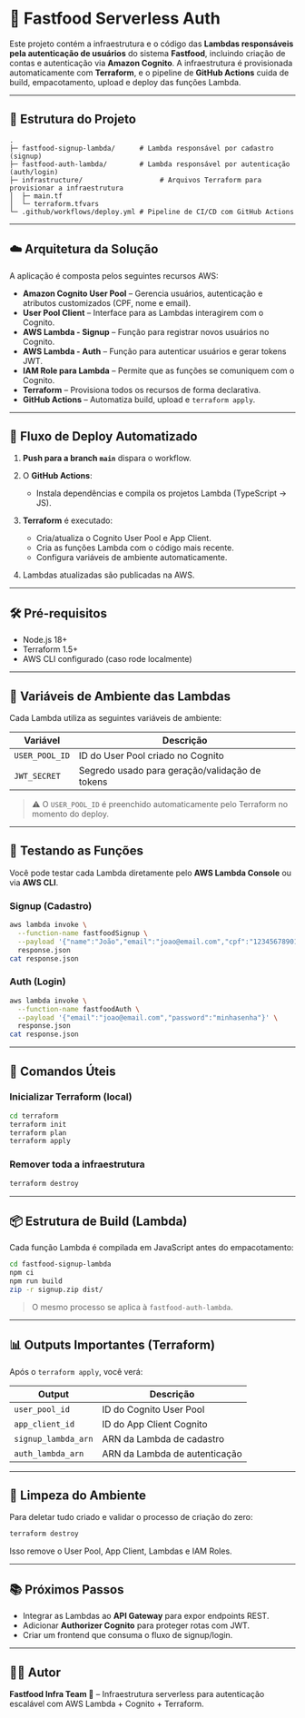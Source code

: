 # 🍔 Fastfood Serverless Auth

Este projeto contém a infraestrutura e o código das **Lambdas responsáveis pela autenticação de usuários** do sistema **Fastfood**, incluindo criação de contas e autenticação via **Amazon Cognito**.
A infraestrutura é provisionada automaticamente com **Terraform**, e o pipeline de **GitHub Actions** cuida de build, empacotamento, upload e deploy das funções Lambda.

---

## 📁 Estrutura do Projeto

```
.
├─ fastfood-signup-lambda/      # Lambda responsável por cadastro (signup)
├─ fastfood-auth-lambda/        # Lambda responsável por autenticação (auth/login)
├─ infrastructure/                   # Arquivos Terraform para provisionar a infraestrutura
│  ├─ main.tf
│  └─ terraform.tfvars
└─ .github/workflows/deploy.yml # Pipeline de CI/CD com GitHub Actions
```

---

## ☁️ Arquitetura da Solução

A aplicação é composta pelos seguintes recursos AWS:

* **Amazon Cognito User Pool** – Gerencia usuários, autenticação e atributos customizados (CPF, nome e email).
* **User Pool Client** – Interface para as Lambdas interagirem com o Cognito.
* **AWS Lambda - Signup** – Função para registrar novos usuários no Cognito.
* **AWS Lambda - Auth** – Função para autenticar usuários e gerar tokens JWT.
* **IAM Role para Lambda** – Permite que as funções se comuniquem com o Cognito.
* **Terraform** – Provisiona todos os recursos de forma declarativa.
* **GitHub Actions** – Automatiza build, upload e `terraform apply`.

---

## 🚀 Fluxo de Deploy Automatizado

1. **Push para a branch `main`** dispara o workflow.
2. O **GitHub Actions**:

   * Instala dependências e compila os projetos Lambda (TypeScript → JS).
3. **Terraform** é executado:

   * Cria/atualiza o Cognito User Pool e App Client.
   * Cria as funções Lambda com o código mais recente.
   * Configura variáveis de ambiente automaticamente.
4. Lambdas atualizadas são publicadas na AWS.

---

## 🛠️ Pré-requisitos

* Node.js 18+
* Terraform 1.5+
* AWS CLI configurado (caso rode localmente)

---

## 🔑 Variáveis de Ambiente das Lambdas

Cada Lambda utiliza as seguintes variáveis de ambiente:

| Variável       | Descrição                                      |
| -------------- | ---------------------------------------------- |
| `USER_POOL_ID` | ID do User Pool criado no Cognito              |
| `JWT_SECRET`   | Segredo usado para geração/validação de tokens |

> ⚠️ O `USER_POOL_ID` é preenchido automaticamente pelo Terraform no momento do deploy.

---

## 🧪 Testando as Funções

Você pode testar cada Lambda diretamente pelo **AWS Lambda Console** ou via **AWS CLI**.

### Signup (Cadastro)

```bash
aws lambda invoke \
  --function-name fastfoodSignup \
  --payload '{"name":"João","email":"joao@email.com","cpf":"12345678901"}' \
  response.json
cat response.json
```

### Auth (Login)

```bash
aws lambda invoke \
  --function-name fastfoodAuth \
  --payload '{"email":"joao@email.com","password":"minhasenha"}' \
  response.json
cat response.json
```

---

## 🧰 Comandos Úteis

### Inicializar Terraform (local)

```bash
cd terraform
terraform init
terraform plan
terraform apply
```

### Remover toda a infraestrutura

```bash
terraform destroy
```

---

## 📦 Estrutura de Build (Lambda)

Cada função Lambda é compilada em JavaScript antes do empacotamento:

```bash
cd fastfood-signup-lambda
npm ci
npm run build
zip -r signup.zip dist/
```

> O mesmo processo se aplica à `fastfood-auth-lambda`.

---

## 📊 Outputs Importantes (Terraform)

Após o `terraform apply`, você verá:

| Output                | Descrição                      |
| --------------------- | ------------------------------ |
| `user_pool_id`        | ID do Cognito User Pool        |
| `app_client_id`       | ID do App Client Cognito       |
| `signup_lambda_arn`   | ARN da Lambda de cadastro      |
| `auth_lambda_arn`     | ARN da Lambda de autenticação  |
---

## 🧼 Limpeza do Ambiente

Para deletar tudo criado e validar o processo de criação do zero:

```bash
terraform destroy
```

Isso remove o User Pool, App Client, Lambdas e IAM Roles.

---

## 📚 Próximos Passos

* Integrar as Lambdas ao **API Gateway** para expor endpoints REST.
* Adicionar **Authorizer Cognito** para proteger rotas com JWT.
* Criar um frontend que consuma o fluxo de signup/login.

---

## 👨‍💻 Autor

**Fastfood Infra Team 🍔** – Infraestrutura serverless para autenticação escalável com AWS Lambda + Cognito + Terraform.
